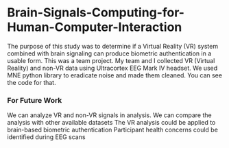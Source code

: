# Brain-Signals-Computing-for-Human-Computer-Interaction

The purpose of this study was to determine if a Virtual Reality (VR) system combined with brain signaling can produce biometric authentication in a usable form. This was a team project. My team and I collected VR (Virtual Reality) and non-VR data using Ultracortex EEG Mark IV headset. We used MNE python library to eradicate noise and made them cleaned. You can see the code for that. 

### For Future Work

We can analyze VR and non-VR signals in analysis. 
We can compare the analysis with other available datasets
The VR analysis could be applied to brain-based biometric authentication
Participant health concerns could be identified during EEG scans
